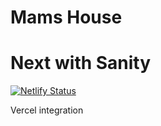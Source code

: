 # Mams House

# Next with Sanity

[![Netlify Status](https://api.netlify.com/api/v1/badges/7b632914-c9db-4a6d-b447-d84e5e31ef7e/deploy-status)](https://app.netlify.com/sites/jazzy-sable-d4a068/deploys)


Vercel integration 
